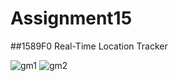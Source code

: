 # Assignment15
##1589F0 Real-Time Location Tracker

![gm1](https://github.com/probirroy/assignment15/assets/9416408/bb169f32-7446-405f-909d-14c62ecde1ac)
![gm2](https://github.com/probirroy/assignment15/assets/9416408/c0112329-6bc4-4780-8667-381d6c24c30a)
